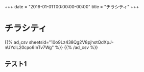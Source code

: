 +++
date = "2016-01-01T00:00:00-00:00"
title = "チラシティ"
+++
# チラシティ

{{% ad_csv sheetsid="10o9Lz438Qg2V8pjhotQdXpJ-nUYclL20cpo6InTv7Wg" %}}
{{% /ad_csv %}}

## テスト1
